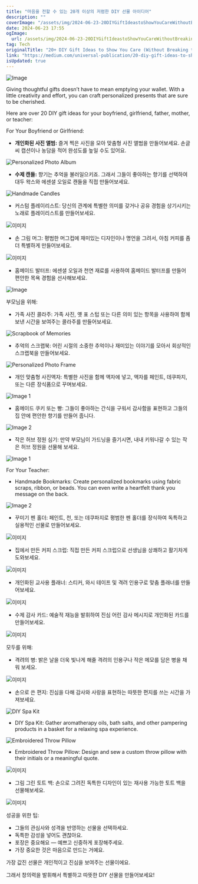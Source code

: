 ```yaml
---
title: "마음을 전할 수 있는 20개 이상의 저렴한 DIY 선물 아이디어"
description: ""
coverImage: "/assets/img/2024-06-23-20DIYGiftIdeastoShowYouCareWithoutBreakingtheBank_0.png"
date: 2024-06-23 17:55
ogImage:
  url: /assets/img/2024-06-23-20DIYGiftIdeastoShowYouCareWithoutBreakingtheBank_0.png
tag: Tech
originalTitle: "20+ DIY Gift Ideas to Show You Care (Without Breaking the Bank)"
link: "https://medium.com/universal-publication/20-diy-gift-ideas-to-show-you-care-without-breaking-the-bank-fe1bbe845510"
isUpdated: true
---
```


![Image](/assets/img/2024-06-23-20DIYGiftIdeastoShowYouCareWithoutBreakingtheBank_0.png)

Giving thoughtful gifts doesn’t have to mean emptying your wallet. With a little creativity and effort, you can craft personalized presents that are sure to be cherished.

Here are over 20 DIY gift ideas for your boyfriend, girlfriend, father, mother, or teacher:

For Your Boyfriend or Girlfriend:

<!-- cozy-coder - 수평 -->

<ins class="adsbygoogle"
     style="display:block"
     data-ad-client="ca-pub-4877378276818686"
     data-ad-slot="1107185301"
     data-ad-format="auto"
     data-full-width-responsive="true"></ins>

<script>
     (adsbygoogle = window.adsbygoogle || []).push({});
</script>

- **개인화된 사진 앨범:** 즐겨 찍은 사진을 모아 맞춤형 사진 앨범을 만들어보세요. 손글씨 캡션이나 농담을 적어 완성도를 높일 수도 있어요.

![Personalized Photo Album](/assets/img/2024-06-23-20DIYGiftIdeastoShowYouCareWithoutBreakingtheBank_1.png)

- **수제 캔들:** 향기는 추억을 불러일으키죠. 그래서 그들이 좋아하는 향기를 선택하여 대두 왁스와 에센셜 오일로 캔들을 직접 만들어보세요.

![Handmade Candles](/assets/img/2024-06-23-20DIYGiftIdeastoShowYouCareWithoutBreakingtheBank_2.png)

<!-- cozy-coder - 수평 -->

<ins class="adsbygoogle"
     style="display:block"
     data-ad-client="ca-pub-4877378276818686"
     data-ad-slot="1107185301"
     data-ad-format="auto"
     data-full-width-responsive="true"></ins>

<script>
     (adsbygoogle = window.adsbygoogle || []).push({});
</script>

- 커스텀 플레이리스트: 당신의 관계에 특별한 의미를 갖거나 공유 경험을 상기시키는 노래로 플레이리스트를 만들어보세요.

![이미지](/assets/img/2024-06-23-20DIYGiftIdeastoShowYouCareWithoutBreakingtheBank_3.png)

- 손 그림 머그: 평범한 머그컵에 재미있는 디자인이나 명언을 그려서, 아침 커피를 좀 더 특별하게 만들어보세요.

![이미지](/assets/img/2024-06-23-20DIYGiftIdeastoShowYouCareWithoutBreakingtheBank_4.png)

<!-- cozy-coder - 수평 -->

<ins class="adsbygoogle"
     style="display:block"
     data-ad-client="ca-pub-4877378276818686"
     data-ad-slot="1107185301"
     data-ad-format="auto"
     data-full-width-responsive="true"></ins>

<script>
     (adsbygoogle = window.adsbygoogle || []).push({});
</script>

- 홈메이드 발터프: 에센셜 오일과 천연 재료를 사용하여 홈메이드 발터프를 만들어 편안한 목욕 경험을 선사해보세요.

![Image](/assets/img/2024-06-23-20DIYGiftIdeastoShowYouCareWithoutBreakingtheBank_5.png)

부모님을 위해:

- 가족 사진 콜라주: 가족 사진, 옛 표 스텁 또는 다른 의미 있는 항목을 사용하여 함께 보낸 시간을 보여주는 콜라주를 만들어보세요.

<!-- cozy-coder - 수평 -->

<ins class="adsbygoogle"
     style="display:block"
     data-ad-client="ca-pub-4877378276818686"
     data-ad-slot="1107185301"
     data-ad-format="auto"
     data-full-width-responsive="true"></ins>

<script>
     (adsbygoogle = window.adsbygoogle || []).push({});
</script>

![Scrapbook of Memories](/assets/img/2024-06-23-20DIYGiftIdeastoShowYouCareWithoutBreakingtheBank_6.png)

- 추억의 스크랩북: 어린 시절의 소중한 추억이나 재미있는 이야기를 모아서 회상적인 스크랩북을 만들어보세요.

![Personalized Photo Frame](/assets/img/2024-06-23-20DIYGiftIdeastoShowYouCareWithoutBreakingtheBank_7.png)

- 개인 맞춤형 사진액자: 특별한 사진을 함께 액자에 넣고, 액자를 페인트, 데쿠파지, 또는 다른 장식품으로 꾸며보세요.

<!-- cozy-coder - 수평 -->

<ins class="adsbygoogle"
     style="display:block"
     data-ad-client="ca-pub-4877378276818686"
     data-ad-slot="1107185301"
     data-ad-format="auto"
     data-full-width-responsive="true"></ins>

<script>
     (adsbygoogle = window.adsbygoogle || []).push({});
</script>

![Image 1](/assets/img/2024-06-23-20DIYGiftIdeastoShowYouCareWithoutBreakingtheBank_8.png)

- 홈메이드 쿠키 또는 빵: 그들이 좋아하는 간식을 구워서 감사함을 표현하고 그들의 집 안에 편안한 향기를 만들어 줍니다.

![Image 2](/assets/img/2024-06-23-20DIYGiftIdeastoShowYouCareWithoutBreakingtheBank_9.png)

- 작은 허브 정원 심기: 만약 부모님이 가드닝을 즐기시면, 내내 키워나갈 수 있는 작은 허브 정원을 선물해 보세요.

<!-- cozy-coder - 수평 -->

<ins class="adsbygoogle"
     style="display:block"
     data-ad-client="ca-pub-4877378276818686"
     data-ad-slot="1107185301"
     data-ad-format="auto"
     data-full-width-responsive="true"></ins>

<script>
     (adsbygoogle = window.adsbygoogle || []).push({});
</script>

![Image 1](/assets/img/2024-06-23-20DIYGiftIdeastoShowYouCareWithoutBreakingtheBank_10.png)

For Your Teacher:

- Handmade Bookmarks: Create personalized bookmarks using fabric scraps, ribbon, or beads. You can even write a heartfelt thank you message on the back.

![Image 2](/assets/img/2024-06-23-20DIYGiftIdeastoShowYouCareWithoutBreakingtheBank_11.png)

<!-- cozy-coder - 수평 -->

<ins class="adsbygoogle"
     style="display:block"
     data-ad-client="ca-pub-4877378276818686"
     data-ad-slot="1107185301"
     data-ad-format="auto"
     data-full-width-responsive="true"></ins>

<script>
     (adsbygoogle = window.adsbygoogle || []).push({});
</script>

- 꾸미기 펜 홀더: 페인트, 천, 또는 데쿠파지로 평범한 펜 홀더를 장식하여 독특하고 실용적인 선물로 만들어보세요.

![이미지](/assets/img/2024-06-23-20DIYGiftIdeastoShowYouCareWithoutBreakingtheBank_12.png)

- 집에서 만든 커피 스크럽: 직접 만든 커피 스크럽으로 선생님을 상쾌하고 활기차게 도와보세요.

![이미지](/assets/img/2024-06-23-20DIYGiftIdeastoShowYouCareWithoutBreakingtheBank_13.png)

<!-- cozy-coder - 수평 -->

<ins class="adsbygoogle"
     style="display:block"
     data-ad-client="ca-pub-4877378276818686"
     data-ad-slot="1107185301"
     data-ad-format="auto"
     data-full-width-responsive="true"></ins>

<script>
     (adsbygoogle = window.adsbygoogle || []).push({});
</script>

- 개인화된 교사용 플래너: 스티커, 와시 테이프 및 격려 인용구로 맞춤 플래너를 만들어보세요.

![이미지](/assets/img/2024-06-23-20DIYGiftIdeastoShowYouCareWithoutBreakingtheBank_14.png)

- 수제 감사 카드: 예술적 재능을 발휘하여 진심 어린 감사 메시지로 개인화된 카드를 만들어보세요.

![이미지](/assets/img/2024-06-23-20DIYGiftIdeastoShowYouCareWithoutBreakingtheBank_15.png)

<!-- cozy-coder - 수평 -->

<ins class="adsbygoogle"
     style="display:block"
     data-ad-client="ca-pub-4877378276818686"
     data-ad-slot="1107185301"
     data-ad-format="auto"
     data-full-width-responsive="true"></ins>

<script>
     (adsbygoogle = window.adsbygoogle || []).push({});
</script>

모두를 위해:

- 격려의 병: 밝은 날을 더욱 빛나게 해줄 격려의 인용구나 작은 메모를 담은 병을 채워 보세요.

![이미지](/assets/img/2024-06-23-20DIYGiftIdeastoShowYouCareWithoutBreakingtheBank_16.png)

- 손으로 쓴 편지: 진심을 다해 감사와 사랑을 표현하는 따뜻한 편지를 쓰는 시간을 가져보세요.

<!-- cozy-coder - 수평 -->

<ins class="adsbygoogle"
     style="display:block"
     data-ad-client="ca-pub-4877378276818686"
     data-ad-slot="1107185301"
     data-ad-format="auto"
     data-full-width-responsive="true"></ins>

<script>
     (adsbygoogle = window.adsbygoogle || []).push({});
</script>

![DIY Spa Kit](/assets/img/2024-06-23-20DIYGiftIdeastoShowYouCareWithoutBreakingtheBank_17.png)

- DIY Spa Kit: Gather aromatherapy oils, bath salts, and other pampering products in a basket for a relaxing spa experience.

![Embroidered Throw Pillow](/assets/img/2024-06-23-20DIYGiftIdeastoShowYouCareWithoutBreakingtheBank_18.png)

- Embroidered Throw Pillow: Design and sew a custom throw pillow with their initials or a meaningful quote.

<!-- cozy-coder - 수평 -->

<ins class="adsbygoogle"
     style="display:block"
     data-ad-client="ca-pub-4877378276818686"
     data-ad-slot="1107185301"
     data-ad-format="auto"
     data-full-width-responsive="true"></ins>

<script>
     (adsbygoogle = window.adsbygoogle || []).push({});
</script>

![이미지](/assets/img/2024-06-23-20DIYGiftIdeastoShowYouCareWithoutBreakingtheBank_19.png)

- 그림 그린 토트 백: 손으로 그려진 독특한 디자인이 있는 재사용 가능한 토트 백을 선물해보세요.

![이미지](/assets/img/2024-06-23-20DIYGiftIdeastoShowYouCareWithoutBreakingtheBank_20.png)

성공을 위한 팁:

<!-- cozy-coder - 수평 -->

<ins class="adsbygoogle"
     style="display:block"
     data-ad-client="ca-pub-4877378276818686"
     data-ad-slot="1107185301"
     data-ad-format="auto"
     data-full-width-responsive="true"></ins>

<script>
     (adsbygoogle = window.adsbygoogle || []).push({});
</script>

- 그들의 관심사와 성격을 반영하는 선물을 선택하세요.
- 독특한 감성을 넣어도 괜찮아요.
- 포장은 중요해요 — 예쁘고 신중하게 포장해주세요.
- 가장 중요한 것은 마음으로 만드는 거예요.

가장 값진 선물은 개인적이고 진심을 보여주는 선물이에요.

그래서 창의력을 발휘해서 특별하고 따뜻한 DIY 선물을 만들어보세요!
